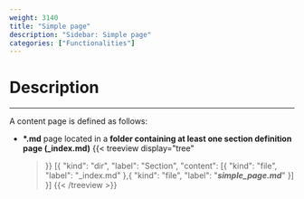 ```yaml
---
weight: 3140
title: "Simple page"
description: "Sidebar: Simple page"
categories: ["Functionalities"]
---
```


# Description
---

A content page is defined as follows:
* **\*.md** page located in a **folder containing at least one section definition page (_index.md)**
    {{< treeview
        display="tree"
    >}}
        [{
            "kind": "dir",
            "label": "Section",
                "content": [{
                    "kind": "file",
                    "label": "_index.md"
                  },{
                    "kind": "file",
                    "label": "***simple_page.md***"
                  }]
        }]
    {{< /treeview >}}